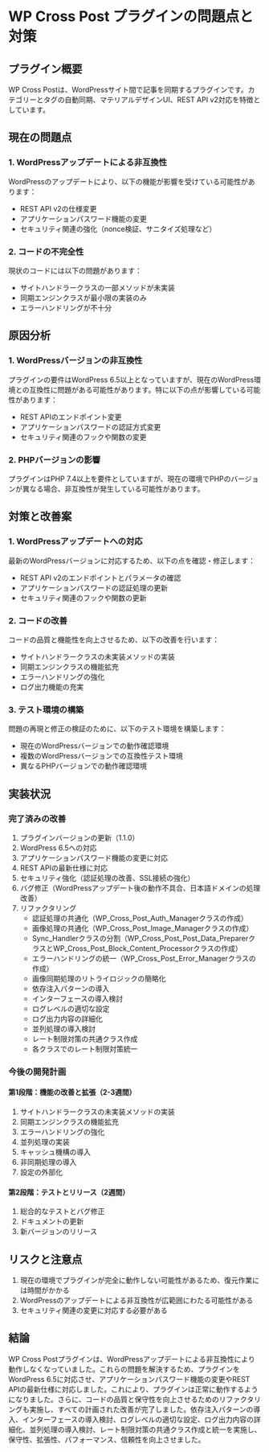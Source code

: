 # WP Cross Post プラグインの問題点と対策

## プラグイン概要

WP Cross Postは、WordPressサイト間で記事を同期するプラグインです。カテゴリーとタグの自動同期、マテリアルデザインUI、REST API v2対応を特徴としています。

## 現在の問題点

### 1. WordPressアップデートによる非互換性

WordPressのアップデートにより、以下の機能が影響を受けている可能性があります：

- REST API v2の仕様変更
- アプリケーションパスワード機能の変更
- セキュリティ関連の強化（nonce検証、サニタイズ処理など）

### 2. コードの不完全性

現状のコードには以下の問題があります：

- サイトハンドラークラスの一部メソッドが未実装
- 同期エンジンクラスが最小限の実装のみ
- エラーハンドリングが不十分

## 原因分析

### 1. WordPressバージョンの非互換性

プラグインの要件はWordPress 6.5以上となっていますが、現在のWordPress環境との互換性に問題がある可能性があります。特に以下の点が影響している可能性があります：

- REST APIのエンドポイント変更
- アプリケーションパスワードの認証方式変更
- セキュリティ関連のフックや関数の変更

### 2. PHPバージョンの影響

プラグインはPHP 7.4以上を要件としていますが、現在の環境でPHPのバージョンが異なる場合、非互換性が発生している可能性があります。

## 対策と改善案

### 1. WordPressアップデートへの対応

最新のWordPressバージョンに対応するため、以下の点を確認・修正します：

- REST API v2のエンドポイントとパラメータの確認
- アプリケーションパスワードの認証処理の更新
- セキュリティ関連のフックや関数の更新

### 2. コードの改善

コードの品質と機能性を向上させるため、以下の改善を行います：

- サイトハンドラークラスの未実装メソッドの実装
- 同期エンジンクラスの機能拡充
- エラーハンドリングの強化
- ログ出力機能の充実

### 3. テスト環境の構築

問題の再現と修正の検証のために、以下のテスト環境を構築します：

- 現在のWordPressバージョンでの動作確認環境
- 複数のWordPressバージョンでの互換性テスト環境
- 異なるPHPバージョンでの動作確認環境

## 実装状況

### 完了済みの改善

1. プラグインバージョンの更新（1.1.0）
2. WordPress 6.5への対応
3. アプリケーションパスワード機能の変更に対応
4. REST APIの最新仕様に対応
5. セキュリティ強化（認証処理の改善、SSL接続の強化）
6. バグ修正（WordPressアップデート後の動作不具合、日本語ドメインの処理改善）
7. リファクタリング
   - 認証処理の共通化（WP_Cross_Post_Auth_Managerクラスの作成）
   - 画像処理の共通化（WP_Cross_Post_Image_Managerクラスの作成）
   - Sync_Handlerクラスの分割（WP_Cross_Post_Post_Data_PreparerクラスとWP_Cross_Post_Block_Content_Processorクラスの作成）
   - エラーハンドリングの統一（WP_Cross_Post_Error_Managerクラスの作成）
   - 画像同期処理のリトライロジックの簡略化
   - 依存注入パターンの導入
   - インターフェースの導入検討
   - ログレベルの適切な設定
   - ログ出力内容の詳細化
   - 並列処理の導入検討
   - レート制限対策の共通クラス作成
   - 各クラスでのレート制限対策統一

### 今後の開発計画

#### 第1段階：機能の改善と拡張（2-3週間）

1. サイトハンドラークラスの未実装メソッドの実装
2. 同期エンジンクラスの機能拡充
3. エラーハンドリングの強化
4. 並列処理の実装
5. キャッシュ機構の導入
6. 非同期処理の導入
7. 設定の外部化

#### 第2段階：テストとリリース（2週間）

1. 総合的なテストとバグ修正
2. ドキュメントの更新
3. 新バージョンのリリース

## リスクと注意点

1. 現在の環境でプラグインが完全に動作しない可能性があるため、復元作業には時間がかかる
2. WordPressのアップデートによる非互換性が広範囲にわたる可能性がある
3. セキュリティ関連の変更に対応する必要がある

## 結論

WP Cross Postプラグインは、WordPressアップデートによる非互換性により動作しなくなっていました。これらの問題を解決するため、プラグインをWordPress 6.5に対応させ、アプリケーションパスワード機能の変更やREST APIの最新仕様に対応しました。これにより、プラグインは正常に動作するようになりました。さらに、コードの品質と保守性を向上させるためのリファクタリングも実施し、すべての計画された改善が完了しました。依存注入パターンの導入、インターフェースの導入検討、ログレベルの適切な設定、ログ出力内容の詳細化、並列処理の導入検討、レート制限対策の共通クラス作成と統一を実施し、保守性、拡張性、パフォーマンス、信頼性を向上させました。